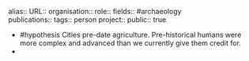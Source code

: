 alias::
URL::
organisation::
role::
fields:: #archaeology  
publications:: 
tags:: person
project::
public:: true

- #hypothesis Cities pre-date agriculture. Pre-historical humans were more complex and advanced than we currently give them credit for.
-
